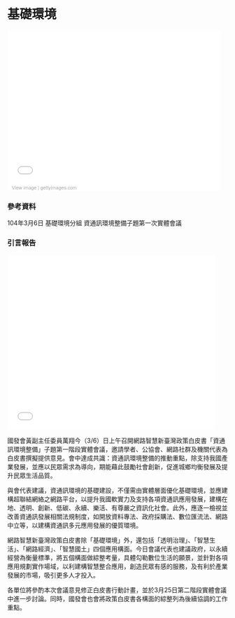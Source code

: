 # 基礎環境
<div class="getty embed image" style="background-color:#fff;display:inline-block;font-family:'Helvetica Neue',Arial,sans-serif;color:#a7a7a7;font-size:11px;width:100%;max-width:488px;"><div style="overflow:hidden;position:relative;height:0;padding:71.926230% 0 0 0;width:100%;"><iframe src="//embed.gettyimages.com/embed/150817930?et=VwCV95KhQQpp7a4or_6TZA&sig=b33hM3gy_2Ea0XkpLV2ZWfOvr_NjYw_I3W86EQr8OB0=" width="488" height="351" scrolling="no" frameborder="0" style="display:inline-block;position:absolute;top:0;left:0;width:100%;height:100%;"></iframe></div><p style="margin:0;"></p><div style="padding:0;margin:0 0 0 10px;text-align:left;"><a href="http://www.gettyimages.com/detail/150817930" target="_blank" style="color:#a7a7a7;text-decoration:none;font-weight:normal !important;border:none;display:inline-block;">View image</a> | <a href="http://www.gettyimages.com" target="_blank" style="color:#a7a7a7;text-decoration:none;font-weight:normal !important;border:none;display:inline-block;">gettyimages.com</a></div></div>


### 參考資料
104年3月6日 基礎環境分組 資通訊環境整備子題第一次實體會議
### 引言報告

<iframe src="//www.slideshare.net/slideshow/embed_code/45591689" width="476" height="400" frameborder="0" marginwidth="0" marginheight="0" scrolling="no"></iframe><p>

國發會黃副主任委員萬翔今（3/6）日上午召開網路智慧新臺灣政策白皮書「資通訊環境整備」子題第一階段實體會議，邀請學者、公協會、網路社群及機關代表為白皮書撰擬提供意見。會中達成共識：資通訊環境整備的推動重點，除支持我國產業發展，並應以民眾需求為導向，期能藉此鼓勵社會創新，促進城鄉均衡發展及提升民眾生活品質。<p>
與會代表建議，資通訊環境的基礎建設，不僅需由實體層面優化基礎環境，並應建構超聯結網絡之網路平台，以提升我國軟實力及支持各項資通訊應用發展，建構在地、透明、創新、低碳、永續、樂活、有尊嚴之資訊化社會。此外，應逐一檢視並改善資通訊發展相關法規制度，如開放資料專法、政府採購法、數位匯流法、網路中立等，以建構資通訊多元應用發展的優質環境。<p>
網路智慧新臺灣政策白皮書除「基礎環境」外，還包括「透明治理」、「智慧生活」、「網路經濟」、「智慧國土」四個應用構面。今日會議代表也建議政府，以永續經營為衡量標準，將五個構面做綜整考量，具體勾勒數位生活的願景，並針對各項應用規劃實作場域，以利建構智慧整合應用，創造民眾有感的服務，及有利於產業發展的巿場，吸引更多人才投入。<p>
各單位將參酌本次會議意見修正白皮書行動計畫，並於3月25日第二階段實體會議中進一步討論。同時，國發會也會將政策白皮書各構面的綜整列為後續協調的工作重點。

